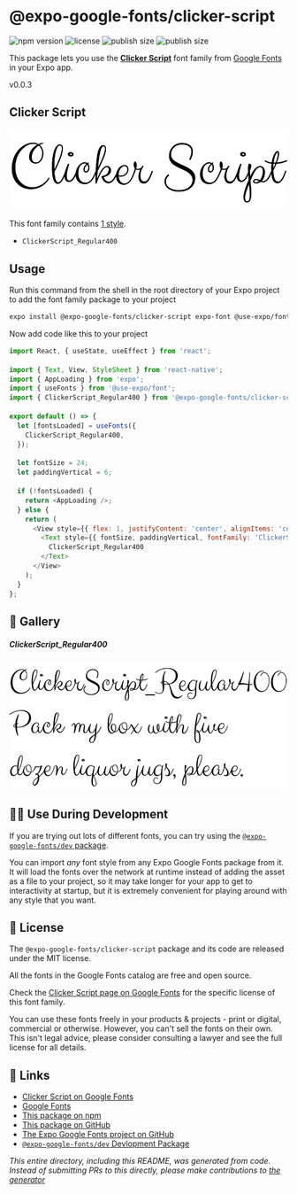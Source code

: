 # @expo-google-fonts/clicker-script

![npm version](https://flat.badgen.net/npm/v/@expo-google-fonts/clicker-script)
![license](https://flat.badgen.net/github/license/expo/google-fonts)
![publish size](https://flat.badgen.net/packagephobia/install/@expo-google-fonts/clicker-script)
![publish size](https://flat.badgen.net/packagephobia/publish/@expo-google-fonts/clicker-script)

This package lets you use the [**Clicker Script**](https://fonts.google.com/specimen/Clicker+Script) font family from [Google Fonts](https://fonts.google.com/) in your Expo app.

v0.0.3

## Clicker Script

![Clicker Script](./font-family.png)

This font family contains [1 style](#-gallery).

- `ClickerScript_Regular400`

## Usage

Run this command from the shell in the root directory of your Expo project to add the font family package to your project
```sh
expo install @expo-google-fonts/clicker-script expo-font @use-expo/font
```

Now add code like this to your project
```js
import React, { useState, useEffect } from 'react';

import { Text, View, StyleSheet } from 'react-native';
import { AppLoading } from 'expo';
import { useFonts } from '@use-expo/font';
import { ClickerScript_Regular400 } from '@expo-google-fonts/clicker-script';

export default () => {
  let [fontsLoaded] = useFonts({
    ClickerScript_Regular400,
  });

  let fontSize = 24;
  let paddingVertical = 6;

  if (!fontsLoaded) {
    return <AppLoading />;
  } else {
    return (
      <View style={{ flex: 1, justifyContent: 'center', alignItems: 'center' }}>
        <Text style={{ fontSize, paddingVertical, fontFamily: 'ClickerScript_Regular400' }}>
          ClickerScript_Regular400
        </Text>
      </View>
    );
  }
};

```

## 🔡 Gallery

##### ClickerScript_Regular400
![ClickerScript_Regular400](./a5d266712bdee3e9dc58039be9fe3d6492b6d9de30e12c387ff7726b7bc43566.ttf.png)


## 👩‍💻 Use During Development

If you are trying out lots of different fonts, you can try using the [`@expo-google-fonts/dev` package](https://github.com/expo/google-fonts/tree/master/font-packages/dev#readme).

You can import *any* font style from any Expo Google Fonts package from it. It will load the fonts
over the network at runtime instead of adding the asset as a file to your project, so it may take longer
for your app to get to interactivity at startup, but it is extremely convenient
for playing around with any style that you want.

## 📖 License

The `@expo-google-fonts/clicker-script` package and its code are released under the MIT license.

All the fonts in the Google Fonts catalog are free and open source.

Check the [Clicker Script page on Google Fonts](https://fonts.google.com/specimen/Clicker+Script) for the specific license of this font family.

You can use these fonts freely in your products & projects - print or digital, commercial or otherwise. However, you can't sell the fonts on their own. This isn't legal advice, please consider consulting a lawyer and see the full license for all details.

## 🔗 Links

- [Clicker Script on Google Fonts](https://fonts.google.com/specimen/Clicker+Script)
- [Google Fonts](https://fonts.google.com/)
- [This package on npm](https://www.npmjs.com/package/@expo-google-fonts/clicker-script)
- [This package on GitHub](https://github.com/expo/google-fonts/tree/master/font-packages/clicker-script)
- [The Expo Google Fonts project on GitHub](https://github.com/expo/google-fonts)
- [`@expo-google-fonts/dev` Devlopment Package](https://github.com/expo/google-fonts/tree/master/font-packages/dev)


*This entire directory, including this README, was generated from code. Instead of submitting PRs to this directly, please make contributions to [the generator](https://github.com/expo/google-fonts/tree/master/packages/generator)*
